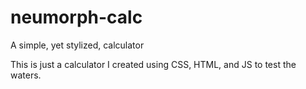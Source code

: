 # neumorph-calc
A simple, yet stylized, calculator

This is just a calculator I created using CSS, HTML, and JS to test the waters.

